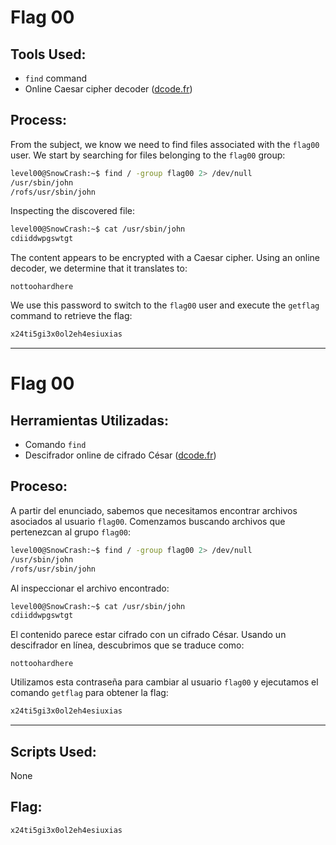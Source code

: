 # Flag 00

## Tools Used:

* `find` command
* Online Caesar cipher decoder ([dcode.fr](https://www.dcode.fr/caesar-cipher))

## Process:

From the subject, we know we need to find files associated with the `flag00` user.
We start by searching for files belonging to the `flag00` group:

```bash
level00@SnowCrash:~$ find / -group flag00 2> /dev/null
/usr/sbin/john
/rofs/usr/sbin/john
```

Inspecting the discovered file:

```bash
level00@SnowCrash:~$ cat /usr/sbin/john
cdiiddwpgswtgt
```

The content appears to be encrypted with a Caesar cipher. Using an online decoder, we determine that it translates to:

```
nottoohardhere
```

We use this password to switch to the `flag00` user and execute the `getflag` command to retrieve the flag:

```bash
x24ti5gi3x0ol2eh4esiuxias
```

---

# Flag 00

## Herramientas Utilizadas:

* Comando `find`
* Descifrador online de cifrado César ([dcode.fr](https://www.dcode.fr/caesar-cipher))

## Proceso:

A partir del enunciado, sabemos que necesitamos encontrar archivos asociados al usuario `flag00`.
Comenzamos buscando archivos que pertenezcan al grupo `flag00`:

```bash
level00@SnowCrash:~$ find / -group flag00 2> /dev/null
/usr/sbin/john
/rofs/usr/sbin/john
```

Al inspeccionar el archivo encontrado:

```bash
level00@SnowCrash:~$ cat /usr/sbin/john
cdiiddwpgswtgt
```

El contenido parece estar cifrado con un cifrado César. Usando un descifrador en línea, descubrimos que se traduce como:

```
nottoohardhere
```

Utilizamos esta contraseña para cambiar al usuario `flag00` y ejecutamos el comando `getflag` para obtener la flag:

```bash
x24ti5gi3x0ol2eh4esiuxias
```

---

## Scripts Used:

None

## Flag:

```
x24ti5gi3x0ol2eh4esiuxias
```

